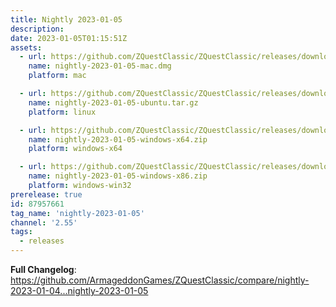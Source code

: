 ```yaml
---
title: Nightly 2023-01-05
description: 
date: 2023-01-05T01:15:51Z
assets: 
  - url: https://github.com/ZQuestClassic/ZQuestClassic/releases/download/nightly-2023-01-05/nightly-2023-01-05-mac.dmg
    name: nightly-2023-01-05-mac.dmg
    platform: mac

  - url: https://github.com/ZQuestClassic/ZQuestClassic/releases/download/nightly-2023-01-05/nightly-2023-01-05-ubuntu.tar.gz
    name: nightly-2023-01-05-ubuntu.tar.gz
    platform: linux

  - url: https://github.com/ZQuestClassic/ZQuestClassic/releases/download/nightly-2023-01-05/nightly-2023-01-05-windows-x64.zip
    name: nightly-2023-01-05-windows-x64.zip
    platform: windows-x64

  - url: https://github.com/ZQuestClassic/ZQuestClassic/releases/download/nightly-2023-01-05/nightly-2023-01-05-windows-x86.zip
    name: nightly-2023-01-05-windows-x86.zip
    platform: windows-win32
prerelease: true
id: 87957661
tag_name: 'nightly-2023-01-05'
channel: '2.55'
tags:
  - releases
---
```


**Full Changelog**: https://github.com/ArmageddonGames/ZQuestClassic/compare/nightly-2023-01-04...nightly-2023-01-05

